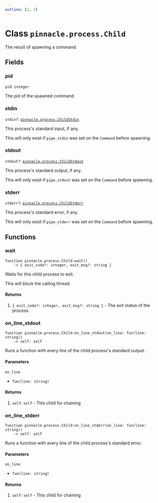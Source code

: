 ```yaml
---
outline: [2, 3]
---
```


# Class `pinnacle.process.Child`


The result of spawning a command.

## Fields

### pid

`pid`: <code>integer</code>

The pid of the spawned command.

### stdin <Badge type="danger" text="nullable" />

`stdin?`: <code><a href="/lua-reference/main/classes/pinnacle.process.ChildStdin">pinnacle.process.ChildStdin</a></code>

This process's standard input, if any.

This will only exist if `pipe_stdin` was set on the `Command` before spawning.

### stdout <Badge type="danger" text="nullable" />

`stdout?`: <code><a href="/lua-reference/main/classes/pinnacle.process.ChildStdout">pinnacle.process.ChildStdout</a></code>

This process's standard output, if any.

This will only exist if `pipe_stdout` was set on the `Command` before spawning.

### stderr <Badge type="danger" text="nullable" />

`stderr?`: <code><a href="/lua-reference/main/classes/pinnacle.process.ChildStderr">pinnacle.process.ChildStderr</a></code>

This process's standard error, if any.

This will only exist if `pipe_stderr` was set on the `Command` before spawning.


## Functions

### <Badge type="method" text="method" /> wait

<div class="language-lua"><pre><code>function pinnacle.process.Child:wait()
    -> { exit_code?: integer, exit_msg?: string }</code></pre></div>

Waits for this child process to exit.

This will block the calling thread.




#### Returns

1. <code>{ exit_code?: integer, exit_msg?: string }</code> - The exit status of the process.




### <Badge type="method" text="method" /> on_line_stdout

<div class="language-lua"><pre><code>function pinnacle.process.Child:on_line_stdout(on_line: fun(line: string))
    -> self: self</code></pre></div>

Runs a function with every line of the child process's standard output.



#### Parameters

`on_line`
  - <code>fun(line: string)</code>



#### Returns

1. `self`: <code>self</code> - This child for chaining




### <Badge type="method" text="method" /> on_line_stderr

<div class="language-lua"><pre><code>function pinnacle.process.Child:on_line_stderr(on_line: fun(line: string))
    -> self: self</code></pre></div>

Runs a function with every line of the child process's standard error.



#### Parameters

`on_line`
  - <code>fun(line: string)</code>



#### Returns

1. `self`: <code>self</code> - This child for chaining



